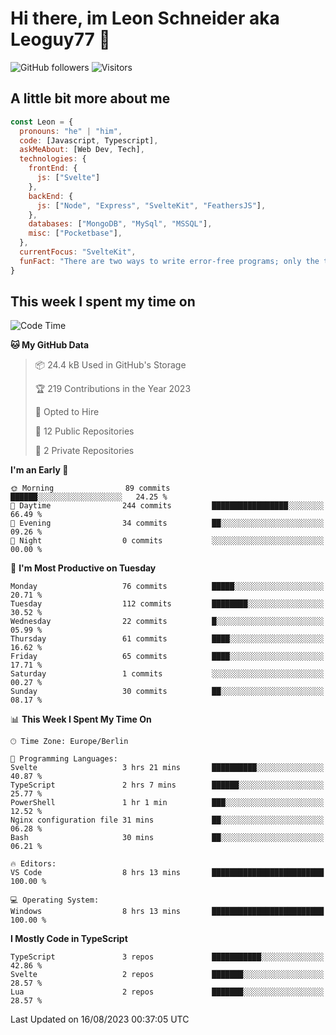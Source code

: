 # Hi there, im Leon Schneider aka Leoguy77 👋

![GitHub followers](https://img.shields.io/github/followers/leoguy77.svg?style=social&label=Followers) ![Visitors](https://visitor-badge.glitch.me/badge?page_id=leoguy77.leoguy77)

## A little bit more about me

```javascript
const Leon = {
  pronouns: "he" | "him",
  code: [Javascript, Typescript],
  askMeAbout: [Web Dev, Tech],
  technologies: {
    frontEnd: {
      js: ["Svelte"]
    },
    backEnd: {
      js: ["Node", "Express", "SvelteKit", "FeathersJS"],
    },
    databases: ["MongoDB", "MySql", "MSSQL"],
    misc: ["Pocketbase"],
  },
  currentFocus: "SvelteKit",
  funFact: "There are two ways to write error-free programs; only the third one works"
}
```

## This week I spent my time on

<!--START_SECTION:waka-->
![Code Time](http://img.shields.io/badge/Code%20Time-107%20hrs%2037%20mins-blue)

**🐱 My GitHub Data** 

> 📦 24.4 kB Used in GitHub's Storage 
 > 
> 🏆 219 Contributions in the Year 2023
 > 
> 💼 Opted to Hire
 > 
> 📜 12 Public Repositories 
 > 
> 🔑 2 Private Repositories 
 > 
**I'm an Early 🐤** 

```text
🌞 Morning                89 commits          ██████░░░░░░░░░░░░░░░░░░░   24.25 % 
🌆 Daytime                244 commits         █████████████████░░░░░░░░   66.49 % 
🌃 Evening                34 commits          ██░░░░░░░░░░░░░░░░░░░░░░░   09.26 % 
🌙 Night                  0 commits           ░░░░░░░░░░░░░░░░░░░░░░░░░   00.00 % 
```
📅 **I'm Most Productive on Tuesday** 

```text
Monday                   76 commits          █████░░░░░░░░░░░░░░░░░░░░   20.71 % 
Tuesday                  112 commits         ████████░░░░░░░░░░░░░░░░░   30.52 % 
Wednesday                22 commits          █░░░░░░░░░░░░░░░░░░░░░░░░   05.99 % 
Thursday                 61 commits          ████░░░░░░░░░░░░░░░░░░░░░   16.62 % 
Friday                   65 commits          ████░░░░░░░░░░░░░░░░░░░░░   17.71 % 
Saturday                 1 commits           ░░░░░░░░░░░░░░░░░░░░░░░░░   00.27 % 
Sunday                   30 commits          ██░░░░░░░░░░░░░░░░░░░░░░░   08.17 % 
```


📊 **This Week I Spent My Time On** 

```text
🕑︎ Time Zone: Europe/Berlin

💬 Programming Languages: 
Svelte                   3 hrs 21 mins       ██████████░░░░░░░░░░░░░░░   40.87 % 
TypeScript               2 hrs 7 mins        ██████░░░░░░░░░░░░░░░░░░░   25.77 % 
PowerShell               1 hr 1 min          ███░░░░░░░░░░░░░░░░░░░░░░   12.52 % 
Nginx configuration file 31 mins             ██░░░░░░░░░░░░░░░░░░░░░░░   06.28 % 
Bash                     30 mins             ██░░░░░░░░░░░░░░░░░░░░░░░   06.21 % 

🔥 Editors: 
VS Code                  8 hrs 13 mins       █████████████████████████   100.00 % 

💻 Operating System: 
Windows                  8 hrs 13 mins       █████████████████████████   100.00 % 
```

**I Mostly Code in TypeScript** 

```text
TypeScript               3 repos             ███████████░░░░░░░░░░░░░░   42.86 % 
Svelte                   2 repos             ███████░░░░░░░░░░░░░░░░░░   28.57 % 
Lua                      2 repos             ███████░░░░░░░░░░░░░░░░░░   28.57 % 
```




 Last Updated on 16/08/2023 00:37:05 UTC
<!--END_SECTION:waka-->
